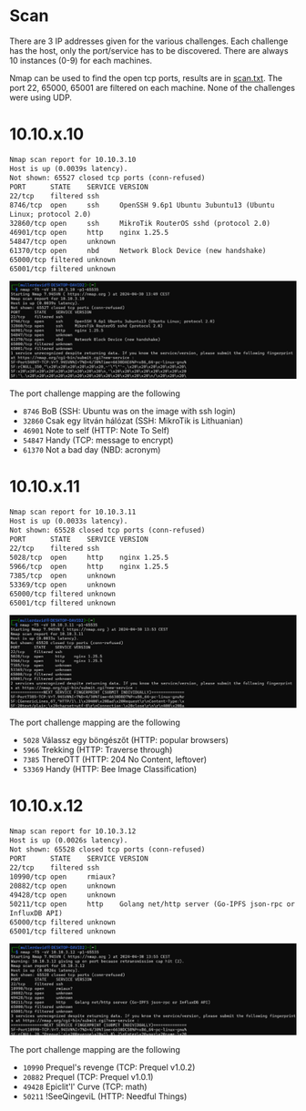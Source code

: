 # Scan

There are 3 IP addresses given for the various challenges. Each challenge has the host, only the port/service has to be discovered. There are always 10 instances (0-9) for each machines.

Nmap can be used to find the open tcp ports, results are in [scan.txt](workdir/scan.txt). The port 22, 65000, 65001 are filtered on each machine. None of the challenges were using UDP.

# 10.10.x.10

```
Nmap scan report for 10.10.3.10
Host is up (0.0039s latency).
Not shown: 65527 closed tcp ports (conn-refused)
PORT      STATE    SERVICE VERSION
22/tcp    filtered ssh
8746/tcp  open     ssh     OpenSSH 9.6p1 Ubuntu 3ubuntu13 (Ubuntu Linux; protocol 2.0)
32860/tcp open     ssh     MikroTik RouterOS sshd (protocol 2.0)
46901/tcp open     http    nginx 1.25.5
54847/tcp open     unknown
61370/tcp open     nbd     Network Block Device (new handshake)
65000/tcp filtered unknown
65001/tcp filtered unknown
```

![](screenshots/1.png)

The port challenge mapping are the following
 - `8746` BoB (SSH: Ubuntu was on the image with ssh login)
 - `32860` Csak egy litván hálózat (SSH: MikroTik is Lithuanian)
 - `46901` Note to self (HTTP: Note To Self)
 - `54847` Handy (TCP: message to encrypt)
 - `61370` Not a bad day (NBD: acronym)

# 10.10.x.11

```
Nmap scan report for 10.10.3.11
Host is up (0.0033s latency).
Not shown: 65528 closed tcp ports (conn-refused)
PORT      STATE    SERVICE VERSION
22/tcp    filtered ssh
5028/tcp  open     http    nginx 1.25.5
5966/tcp  open     http    nginx 1.25.5
7385/tcp  open     unknown
53369/tcp open     unknown
65000/tcp filtered unknown
65001/tcp filtered unknown
```

![](screenshots/2.png)

The port challenge mapping are the following
 - `5028` Válassz egy böngészőt (HTTP: popular browsers)
 - `5966` Trekking (HTTP: Traverse through)
 - `7385` ThereOTT (HTTP: 204 No Content, leftover)
 - `53369` Handy (HTTP: Bee Image Classification)
# 10.10.x.12

```
Nmap scan report for 10.10.3.12
Host is up (0.0026s latency).
Not shown: 65528 closed tcp ports (conn-refused)
PORT      STATE    SERVICE VERSION
22/tcp    filtered ssh
10990/tcp open     rmiaux?
20882/tcp open     unknown
49428/tcp open     unknown
50211/tcp open     http    Golang net/http server (Go-IPFS json-rpc or InfluxDB API)
65000/tcp filtered unknown
65001/tcp filtered unknown
```

![](screenshots/3.png)

The port challenge mapping are the following
 - `10990` Prequel's revenge (TCP: Prequel v1.0.2)
 - `20882` Prequel (TCP: Prequel v1.0.1)
 - `49428` Epiclit'l' Curve (TCP: math)
 - `50211` !SeeQingeviL (HTTP: Needful Things)